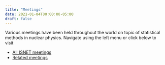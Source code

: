 ```yaml
---
title: "Meetings"
date: 2021-01-04T00:00:00-05:00
draft: false
---
```


Various meetings have been held throughout the world on topic of statistical methods in nuclear physics. Navigate using the left menu or click below to visit 

- [All ISNET meetings](isnet/)
- [Related meetings](related-meetings/)
